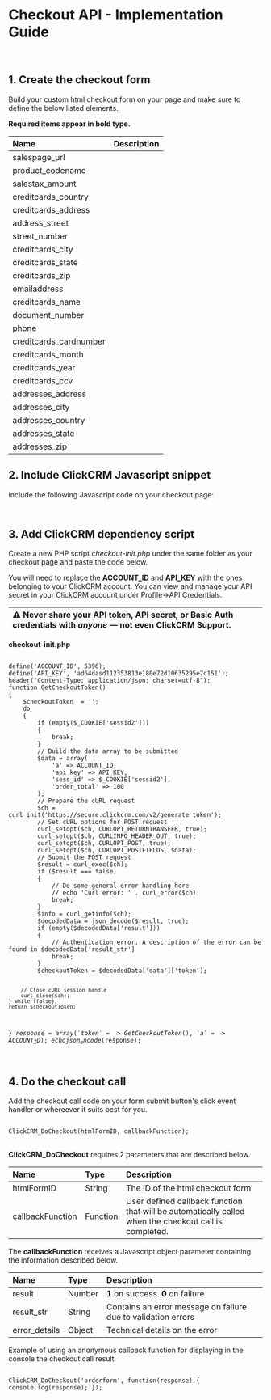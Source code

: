 <h1>Checkout API - Implementation Guide</h1><br>
<h2>1. Create the checkout form</h2>
<p>Build your custom html checkout form on your page and make sure to define the below listed elements.</p>
    <p><strong>Required items appear in bold type.</strong></p>
<table>
<thead>
<tr>
<th align="left">Name</th>
<th align="left">Description</th>
</tr>
</thead>
<tbody>
<tr>
<td align="left">salespage_url</td>
<td align="left"></td>
</tr>
<tr>
<td align="left">product_codename</td>
<td align="left"></td>
</tr>
<tr>
<td align="left">salestax_amount</td>
<td align="left"></td>
</tr>
<tr>
<td align="left">creditcards_country</td>
<td align="left"></td>
</tr>
<tr>
<td align="left">creditcards_address</td>
<td align="left"></td>
</tr>
<tr>
<td align="left">address_street</td>
<td align="left"></td>
</tr>
<tr>
<td align="left">street_number</td>
<td align="left"></td>
</tr>
<tr>
<td align="left">creditcards_city</td>
<td align="left"></td>
</tr>
<tr>
<td align="left">creditcards_state</td>
<td align="left"></td>
</tr>
<tr>
<td align="left">creditcards_zip</td>
<td align="left"></td>
</tr>
<tr>
<td align="left">emailaddress</td>
<td align="left"></td>
</tr>
<tr>
<td align="left">creditcards_name</td>
<td align="left"></td>
</tr>
<tr>
<td align="left">document_number</td>
<td align="left"></td>
</tr>
<tr>
<td align="left">phone</td>
<td align="left"></td>
</tr>
<tr>
<td align="left">creditcards_cardnumber</td>
<td align="left"></td>
</tr>
<tr>
<td align="left">creditcards_month</td>
<td align="left"></td>
</tr>
<tr>
<td align="left">creditcards_year</td>
<td align="left"></td>
</tr>
<tr>
<td align="left">creditcards_ccv</td>
<td align="left"></td>
</tr>
<tr>
<td align="left">addresses_address</td>
<td align="left"></td>
</tr>
<tr>
<td align="left">addresses_city</td>
<td align="left"></td>
</tr>
<tr>
<td align="left">addresses_country</td>
<td align="left"></td>
</tr>
<tr>
<td align="left">addresses_state</td>
<td align="left"></td>
</tr>
<tr>
<td align="left">addresses_zip</td>
<td align="left"></td>
</tr></tbody>
</table>
<h2>2. Include ClickCRM Javascript snippet</h2>
<p>Include the following Javascript code on your checkout page:<br></p>

<code><script type="text/javascript">var ClickCRM_DoCheckout=function(){var s,r,i="",a="",t=0,n={result:0,result_str:"Oops! Something went wrong. Please try again"};function o(e){var t=Object.assign({},n);e&&(c("Error handling..."),c(e),t.error_details=e),r&&r(t)}function c(e){1===t&&console.log(e)}function u(e){var t;try{t=JSON.parse(this.responseText),r(t)}catch(e){o(e)}}function p(e){o(e)}function d(e){o(e)}function h(e){0<e.status||function(e){var t;try{(t=new XMLHttpRequest).submittedData=e,t.addEventListener("load",u),t.addEventListener("error",p),t.addEventListener("abort",d),t.open("post",e.receiver,!0),t.setRequestHeader("Content-Type",e.contentType),t.send(e.segments.join("&"))}catch(e){o(e)}}(e)}function f(e){var t,n,s;this.contentType="application/x-www-form-urlencoded",this.receiver="https://secure.clickcrm.com/v2/docheckout",this.status=0,this.segments=["a="+a,"t="+i];for(var r=escape,o=0;o<e.elements.length;o++)if((s=e.elements[o]).hasAttribute("name"))if("FILE"===(n="INPUT"===s.nodeName.toUpperCase()?s.getAttribute("type").toUpperCase():"TEXT")&&0<s.files.length)for(t=0;t<s.files.length;this.segments.push(r(s.name)+"="+r(s.files[t++].name)));else("RADIO"!==n&&"CHECKBOX"!==n||s.checked)&&this.segments.push(r(s.name)+"="+r(s.value));i="",h(this)}function l(n){var e;try{(e=new XMLHttpRequest).addEventListener("load",function(e){var t;try{t=JSON.parse(this.responseText),i=t.token,a=t.a,"function"==typeof n&&n()}catch(e){"function"==typeof n&&o(e)}}),e.addEventListener("error",p),e.addEventListener("abort",d),e.open("GET","checkout-init.php"),e.send()}catch(e){o(e)}}function v(e){c("FORM: "+s),c("CHECKOUT: "+i),new f(s)}return l(),function(e,t){var n;s=document.getElementById(e),r=t,n=v,""!==i?(c("USING EXISTING TOKEN"),n()):(c("GETTING NEW TOKEN"),l(n))}}();</script>
</code>
<h2>3. Add ClickCRM dependency script</h2>
<p>Create a new PHP script <i>checkout-init.php</i> under the same folder as your checkout page and paste the code below.</strong></p>
<p>You will need to replace the <b>ACCOUNT_ID</b> and <b>API_KEY</b> with the ones belonging to your ClickCRM account. You can view and manage your API secret in your ClickCRM account under Profile->API Credentials</strong>.
<br></p>
<table>
<thead>
<tr>
<th align="left"><g-emoji class="g-emoji" alias="warning" fallback-src="https://assets-cdn.github.com/images/icons/emoji/unicode/26a0.png">⚠️</g-emoji> Never share your API token, API secret, or Basic Auth credentials with <em>anyone</em> — not even ClickCRM Support.</th>
</tr>
</thead>
</table>
<p><b>checkout-init.php</b></p>
<pre>
<code>
define('ACCOUNT_ID', 5396);
define('API_KEY', 'ad64dasd112353813e180e72d10635295e7c151');
header("Content-Type: application/json; charset=utf-8");
function GetCheckoutToken()
{
    $checkoutToken  = '';
    do
    {
        if (empty($_COOKIE['sessid2']))
        {
            break;
        }
        // Build the data array to be submitted
        $data = array(
            'a' => ACCOUNT_ID,
            'api_key' => API_KEY,
            'sess_id' => $_COOKIE['sessid2'],
            'order_total' => 100
        );
        // Prepare the cURL request
        $ch = curl_init('https://secure.clickcrm.com/v2/generate_token');
        // Set cURL options for POST request
        curl_setopt($ch, CURLOPT_RETURNTRANSFER, true);
        curl_setopt($ch, CURLINFO_HEADER_OUT, true);
        curl_setopt($ch, CURLOPT_POST, true);
        curl_setopt($ch, CURLOPT_POSTFIELDS, $data);
        // Submit the POST request
        $result = curl_exec($ch);
        if ($result === false)
        {
            // Do some general error handling here
            // echo 'Curl error: ' . curl_error($ch);
            break;
        }
        $info = curl_getinfo($ch);
        $decodedData = json_decode($result, true);
        if (empty($decodedData['result']))
        {
            // Authentication error. A description of the error can be found in $decodedData['result_str']
            break;
        }
        $checkoutToken = $decodedData['data']['token'];

        // Close cURL session handle
        curl_close($ch);
    } while (false);
    return $checkoutToken;
}
$response = array('token' => GetCheckoutToken(), 'a' => ACCOUNT_ID);
echo json_encode($response);
</code>
</pre>
<h2>4. Do the checkout call</h2>
<p>Add the checkout call code on your form submit button's click event handler or whereever it suits best for you.</p>
<pre>
<code>
ClickCRM_DoCheckout(htmlFormID, callbackFunction);
</code>
</pre>
<p><b>ClickCRM_DoCheckout</b> requires 2 parameters that are described below.</p>
<table>
<thead>
<tr>
<th align="left">Name</th>
<th align="left">Type</th>
<th align="left">Description</th>
</tr>
</thead>
<tbody>
<tr>
<td align="left">htmlFormID</td>
<td align="left">String</td>
<td align="left">The ID of the html checkout form</td>
</tr>
<tr>
<td align="left">callbackFunction</td>
<td align="left">Function</td>
<td align="left">User defined callback function that will be automatically called when the checkout call is completed.</td>
</tr>
</tbody>
</table>
<p>The <b>callbackFunction</b> receives a Javascript object parameter containing the information described below.<p>
<table>
<thead>
<tr>
<th align="left">Name</th>
<th align="left">Type</th>
<th align="left">Description</th>
</tr>
</thead>
<tbody>
<tr>
<td align="left">result</td>
<td align="left">Number</td>
<td align="left"><strong>1</strong> on success. <strong>0</strong> on failure</td>
</tr>
<tr>
<td align="left">result_str</td>
<td align="left">String</td>
<td align="left">Contains an error message on failure due to validation errors</td>
</tr>
<tr>
<td align="left">error_details</td>
<td align="left">Object</td>
<td align="left">Technical details on the error</td>
</tr>
</tbody>
</table>
<p>Example of using an anonymous callback function for displaying in the console the checkout call result</p>
<pre>
<code>
ClickCRM_DoCheckout('orderform', function(response) { console.log(response); });
</code>
</pre>
